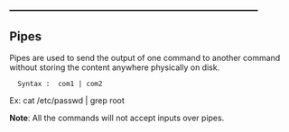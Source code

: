 ## ____________________________________________

## Pipes

Pipes are used to send the output of one command to another command without storing the content anywhere physically on disk.

      Syntax :  com1 | com2

Ex:
      cat /etc/passwd | grep root

**Note**: All the commands will not accept inputs over pipes.